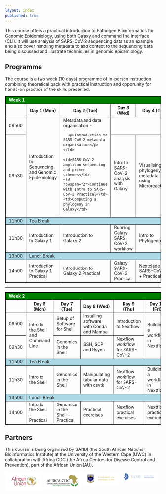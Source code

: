 ```yaml
---
layout: index
published: true
---
```


This course offers a practical introduction to Pathogen Bioinformatics for Genomic Epidemiology, using both Galaxy and command line interface (CLI). It will use analysis of SARS-CoV-2 sequencing data as an example and also cover handling metadata to add context
to the sequencing data being discussed and illustrate techniques in genomic epidemiology.

## Programme

The course is a two week (10 days) programme of in-person instruction combining theoretical back with practical instruction and opporunity for hands-on practice of the skills presented.

<!-- LEAVE THIS TABLE ALONE - the rest of the page continues where it says BELOWTHETABLE -->

<style>
    td, th, table { border: 1px solid black; }
    td, th {padding-left: 10px; padding-right: 10px; }
    th { font-weight: bold }
    .break { background: lightblue; }
    .weekheader { background: green; color: white }
</style>

<table>
  <tr class="weekheader">
    <td colspan="6">
      <strong>Week 1</strong>
    </td>
  </tr>
  <tr style="border: 1px solid black;">
    <td></td>
    <th>Day 1 (Mon)</th>
    <th>Day 2 (Tue)</th>
    <th>Day 3 (Wed)</th>
    <th>Day 4 (Thu)</th>
    <th>Day 5 (Fri)</th>
  </tr>
  <tr>
    <td>09h00</td>
    <td rowspan="2">Introduction to Sequencing and Genomic Epidemiology</td>
    <td rowspan="2">
      Metadata and data organisation -

      <p>Introduction to SARS-CoV-2 metadata organisation</p>
    </td>

    <td>SARS-CoV-2 amplicon sequencing and primer schemes</td>
    <td rowspan="2">Continue with Intro to SARS-CoV-2 Practical</td>
    <td>Computing a phylogeny in Galaxy</td>
  </tr>
  <tr>
    <td>09h30</td>
    <td>Intro to SARS-CoV-2 analysis with Galaxy</td>
    <td>Visualising phylogeny and metadata using Microreact</td>
  </tr>
  <tr class="break">
    <td>11h00</td>
    <td colspan="5">Tea Break</td>
  </tr>
  <tr>
    <td>11h30</td>
    <td>Introduction to Galaxy 1</td>
    <td>Introduction to Galaxy 2</td>
    <td>Running Galaxy SARS-CoV-2 workflow</td>
    <td>Intro to Phylogenomics</td>
    <td>Hands on with phylogeny and Microreact</td>
  </tr>
  <tr class="break">
    <td>13h00</td>
    <td colspan="5">Lunch Break</td>
  </tr>
  <tr>
    <td>14h00</td>
    <td>Introduction to Galaxy 1 Practical</td>
    <td>Introduction to Galaxy 2 Practical</td>
    <td>Galaxy SARS-CoV-2 Practical</td>
    <td>Nextclade for SARS-CoV-2 + Practical</td>
    <td></td>
  </tr>
</table>

<hr>

<table>
  <tr class="weekheader">
    <td colspan="6"><strong>Week 2</strong></td>
  </tr>
  <tr>
    <td></td>
    <th>Day 6 (Mon)</th>
    <th>Day 7 (Tue)</th>
    <th>Day 8 (Wed)</th>
    <th>Day 9 (Thu)</th>
    <th>Day 10 (Fri)</th>
  </tr>
  <tr>
    <td>09h00</td>
    <td rowspan="2">Intro to the Shell and Command Line</td>
    <td>Setup of Software for Shell</td>
    <td>Installing software with Conda and Mamba</td>
    <td>Introduction to Nextflow</td>
    <td rowspan="2">Building a workflow in Nextflow</td>
  </tr>
  <tr>
    <td>09h30</td>
    <td>Genomics in the Shell</td>
    <td>SSH, SCP and Rsync</td>
    <td>Nextflow workflow for SARS-CoV-2</td>
  </tr>
  <tr class="break">
    <td>11h00</td>
    <td colspan="5">Tea Break</td>
  </tr>
  <tr>
    <td>11h30</td>
    <td>Intro to the Shell</td>
    <td>Genomics in the Shell</td>
    <td>Manipulating tabular data with csvtk</td>
    <td>Nextflow workflow for SARS-CoV-2</td>
    <td>Building a workflow in Nextflow</td>
  </tr>
  <tr class="break">
    <td>13h00</td>
    <td colspan="5">Lunch Break</td>
  </tr>
  <tr>
    <td>14h00</td>
    <td>Intro to the Shell - Practical</td>
    <td>Genomics in the Shell - Practical</td>
    <td>Practical exercises</td>
    <td>Nextflow practical exercises</td>
    <td>Nextflow practical exercises</td>
  </tr>
</table>

<!-- BELOWTHETABLE -->

## Partners

This course is being organised by SANBI (the South African National Bioinformatics Institute) at the University of the Western Cape (UWC)
in collaboration with Africa CDC (the Africa Centres for Disease Control and Prevention), part of the African Union (AU).

<p float="left">
  <img src="img/african_union_logo.svg" width="24%" align="top">
  <img src="img/africacdc_logo.svg" width="24%" align="top">
  <img src="img/uwc_logo.svg" width="24%" align="top">
  <img src="img/sanbi_logo.svg" width="24%" align="top">
</p>